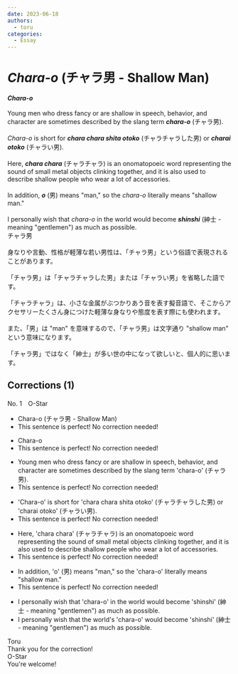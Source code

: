 ```yaml
---
date: 2023-06-18
authors:
  - toru
categories:
  - Essay
---
```


<h1 id="subject_show"><strong><em>Chara-o</strong></em> (チャラ男 - Shallow Man)</h1>
<div class="date" hidden>Jun 18, 2023 15:11</div>
<div id="post"><div id="body_show_ori">
<strong><em>Chara-o</strong></em><br/><br/>Young men who dress fancy or are shallow in speech, behavior, and character are sometimes described by the slang term <strong><em>chara-o</em></strong> (チャラ男).<br/><br/><em>Chara-o</em> is short for <strong><em>chara chara shita otoko</em></strong> (チャラチャラした男) or <strong><em>charai otoko</em></strong> (チャラい男).<br/><br/>Here, <strong><em>chara chara</em></strong> (チャラチャラ) is an onomatopoeic word representing the sound of small metal objects clinking together, and it is also used to describe shallow people who wear a lot of accessories.<br/><br/>In addition, <strong><em>o</em></strong> (男) means "man," so the <em>chara-o</em> literally means "shallow man."<br/><br/>I personally wish that <em>chara-o</em> in the world would become <strong><em>shinshi</em></strong> (紳士 - meaning "gentlemen") as much as possible.
</div></div>

<!-- more -->

<div id="post_ja"><div id="body_show_mo">
チャラ男<br/><br/>身なりや言動、性格が軽薄な若い男性は、「チャラ男」という俗語で表現されることがあります。<br/><br/>「チャラ男」は「チャラチャラした男」または「チャラい男」を省略した語です。<br/><br/>「チャラチャラ」は、小さな金属がぶつかりあう音を表す擬音語で、そこからアクセサリーたくさん身につけた軽薄な身なりや態度を表す際にも使われます。<br/><br/>また、「男」は "man" を意味するので、「チャラ男」は文字通り "shallow man" という意味になります。<br/><br/>「チャラ男」ではなく「紳士」が多い世の中になって欲しいと、個人的に思います。
</div></div>

## Corrections (1)
<div id="block"><div class="first_name"> No. 1　<span class="just_name">O-Star</span></div><div id="block2">
<ul class="correction_field">
<li class="incorrect">Chara-o (チャラ男 - Shallow Man)</li>
<li class="corrected perfect">This sentence is perfect! No correction needed!</li>
</ul>
<ul class="correction_field">
<li class="incorrect">Chara-o</li>
<li class="corrected perfect">This sentence is perfect! No correction needed!</li>
</ul>
<ul class="correction_field">
<li class="incorrect">Young men who dress fancy or are shallow in speech, behavior, and character are sometimes described by the slang term 'chara-o' (チャラ男).</li>
<li class="corrected perfect">This sentence is perfect! No correction needed!</li>
</ul>
<ul class="correction_field">
<li class="incorrect">'Chara-o' is short for 'chara chara shita otoko' (チャラチャラした男) or 'charai otoko' (チャラい男).</li>
<li class="corrected perfect">This sentence is perfect! No correction needed!</li>
</ul>
<ul class="correction_field">
<li class="incorrect">Here, 'chara chara' (チャラチャラ) is an onomatopoeic word representing the sound of small metal objects clinking together, and it is also used to describe shallow people who wear a lot of accessories.</li>
<li class="corrected perfect">This sentence is perfect! No correction needed!</li>
</ul>
<ul class="correction_field">
<li class="incorrect">In addition, 'o' (男) means "man," so the 'chara-o' literally means "shallow man."</li>
<li class="corrected perfect">This sentence is perfect! No correction needed!</li>
</ul>
<ul class="correction_field">
<li class="incorrect">I personally wish that 'chara-o' in the world would become 'shinshi' (紳士 - meaning "gentlemen") as much as possible.</li>
<li class="corrected correct">
I personally wish that<span class="f_bold"> the world's 'chara-o' would</span> become 'shinshi' (紳士 - meaning "gentlemen") <span class="sline"><span class="f_red">as much as possible</span></span>.
</li>
</ul>
</div><div class="name"><span class="just_name">Toru</span><br>
Thank you for the correction!
</div>
<div class="name"><span class="just_name">O-Star</span><br>
You're welcome!
</div>
</div>
